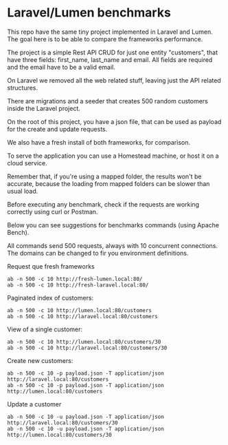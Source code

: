 # Laravel/Lumen benchmarks

This repo have the same tiny project implemented in Laravel and Lumen. The goal here
is to be able to compare the frameworks performance.

The project is a simple Rest API CRUD for just one entity "customers", that have three fields: 
first_name, last_name and email. All fields are required and the email have to be a valid
email.

On Laravel we removed all the web related stuff, leaving just the API related structures. 

There are migrations and a seeder that creates 500 random customers inside the Laravel 
project.

On the root of this project, you have a json file, that can be used as payload for the 
create and update requests.

We also have a fresh install of both frameworks, for comparison.

To serve the application you can use a Homestead machine, or host it on a cloud service.

Remember that, if you're using a mapped folder, the results won't be accurate, because
the loading from mapped folders can be slower than usual load.

Before executing any benchmark, check if the requests are working correctly using curl
or Postman.

Below you can see suggestions for benchmarks commands (using Apache Bench).

All commands send 500 requests, always with 10 concurrent connections. The domains can 
be changed to fir you environment definitions.

Request que fresh frameworks
```
ab -n 500 -c 10 http://fresh-lumen.local:80/
ab -n 500 -c 10 http://fresh-laravel.local:80/
```

Paginated index of customers:
```
ab -n 500 -c 10 http://lumen.local:80/customers
ab -n 500 -c 10 http://laravel.local:80/customers
```

View of a single customer:
```
ab -n 500 -c 10 http://lumen.local:80/customers/30
ab -n 500 -c 10 http://laravel.local:80/customers/30
```

Create new customers:
```
ab -n 500 -c 10 -p payload.json -T application/json http://laravel.local:80/customers
ab -n 500 -c 10 -p payload.json -T application/json http://lumen.local:80/customers
```

Update a customer
```
ab -n 500 -c 10 -u payload.json -T application/json http://laravel.local:80/customers/30
ab -n 500 -c 10 -u payload.json -T application/json http://lumen.local:80/customers/30
```

